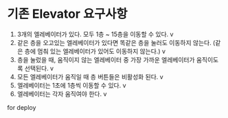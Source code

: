 # 기존 Elevator 요구사항

1. 3개의 엘레베이터가 있다. 모두 1층 ~ 15층을 이동할 수 있다. v
2. 같은 층을 오고있는 엘레베이터가 있다면 똑같은 층을 눌러도 이동하지 않는다. (같은 층에 멈춰 있는 엘레베이터가 있어도 이동하지 않는다.) v
3. 층을 눌렀을 때, 움직이지 않는 엘레베이터 중 가장 가까운 엘레베이터가 움직이도록 선택된다. v
4. 모든 엘레베이터가 움직일 때 층 버튼들은 비활성화 된다. v
5. 엘레베이터는 1초에 1층씩 이동할 수 있다. v
6. 엘레베이터는 각자 움직여야 한다. v

for deploy
